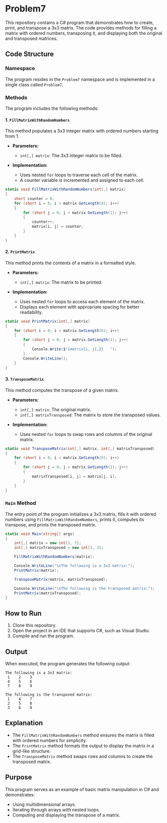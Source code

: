 # Problem7

This repository contains a C# program that demonstrates how to create, print, and transpose a 3x3 matrix. The code provides methods for filling a matrix with ordered numbers, transposing it, and displaying both the original and transposed matrices.

## Code Structure

### Namespace
The program resides in the `Problem7` namespace and is implemented in a single class called `Problem7`.

### Methods
The program includes the following methods:

#### 1. `FillMatrixWithRandomNumbers`
This method populates a 3x3 integer matrix with ordered numbers starting from 1.

- **Parameters:**
  - `int[,] matrix`: The 3x3 integer matrix to be filled.

- **Implementation:**
  - Uses nested `for` loops to traverse each cell of the matrix.
  - A counter variable is incremented and assigned to each cell.

```csharp
static void FillMatrixWithRandomNumbers(int[,] matrix)
{
    short counter = 0;
    for (short i = 0; i < matrix.GetLength(0); i++)
    {
        for (short j = 0; j < matrix.GetLength(1); j++)
        {
            counter++;
            matrix[i, j] = counter;
        }
    }
}
```

#### 2. `PrintMatrix`
This method prints the contents of a matrix in a formatted style.

- **Parameters:**
  - `int[,] matrix`: The matrix to be printed.

- **Implementation:**
  - Uses nested `for` loops to access each element of the matrix.
  - Displays each element with appropriate spacing for better readability.

```csharp
static void PrintMatrix(int[,] matrix)
{
    for (short i = 0; i < matrix.GetLength(0); i++)
    {
        for (short j = 0; j < matrix.GetLength(1); j++)
        {
            Console.Write($"{matrix[i, j],2}   ");
        }
        Console.WriteLine();
    }
}
```

#### 3. `TransposeMatrix`
This method computes the transpose of a given matrix.

- **Parameters:**
  - `int[,] matrix`: The original matrix.
  - `int[,] matrixTransposed`: The matrix to store the transposed values.

- **Implementation:**
  - Uses nested `for` loops to swap rows and columns of the original matrix.

```csharp
static void TransposeMatrix(int[,] matrix, int[,] matrixTransposed)
{
    for (short i = 0; i < matrix.GetLength(0); i++)
    {
        for (short j = 0; j < matrix.GetLength(1); j++)
        {
            matrixTransposed[i, j] = matrix[j, i];
        }
    }
}
```

### `Main` Method
The entry point of the program initializes a 3x3 matrix, fills it with ordered numbers using `FillMatrixWithRandomNumbers`, prints it, computes its transpose, and prints the transposed matrix.

```csharp
static void Main(string[] args)
{
    int[,] matrix = new int[3, 3];
    int[,] matrixTransposed = new int[3, 3];

    FillMatrixWithRandomNumbers(matrix);

    Console.WriteLine("\nThe following is a 3x3 matrix:");
    PrintMatrix(matrix);

    TransposeMatrix(matrix, matrixTransposed);

    Console.WriteLine("\nThe following is the transposed matrix:");
    PrintMatrix(matrixTransposed);
}
```

## How to Run

1. Clone this repository.
2. Open the project in an IDE that supports C#, such as Visual Studio.
3. Compile and run the program.

## Output
When executed, the program generates the following output:

```
The following is a 3x3 matrix:
 1    2    3   
 4    5    6   
 7    8    9   

The following is the transposed matrix:
 1    4    7   
 2    5    8   
 3    6    9   
```

## Explanation
- The `FillMatrixWithRandomNumbers` method ensures the matrix is filled with ordered numbers for simplicity.
- The `PrintMatrix` method formats the output to display the matrix in a grid-like structure.
- The `TransposeMatrix` method swaps rows and columns to create the transposed matrix.

## Purpose
This program serves as an example of basic matrix manipulation in C# and demonstrates:
- Using multidimensional arrays.
- Iterating through arrays with nested loops.
- Computing and displaying the transpose of a matrix.
